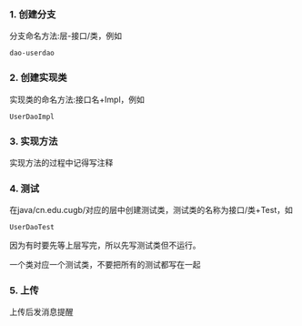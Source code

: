 ### 1. 创建分支
分支命名方法:层-接口/类，例如
```
dao-userdao
```
### 2. 创建实现类
实现类的命名方法:接口名+Impl，例如
```
UserDaoImpl
```
### 3. 实现方法
实现方法的过程中记得写注释
### 4. 测试
在java/cn.edu.cugb/对应的层中创建测试类，测试类的名称为接口/类+Test，如
```
UserDaoTest
```
因为有时要先等上层写完，所以先写测试类但不运行。

一个类对应一个测试类，不要把所有的测试都写在一起
### 5. 上传
上传后发消息提醒
